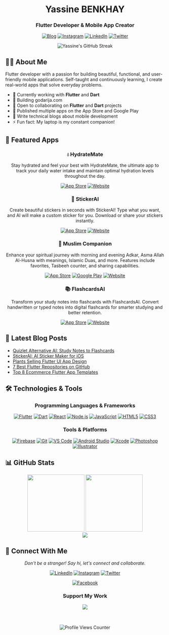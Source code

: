 <div align="center">
  
  # Yassine BENKHAY
  
  ### Flutter Developer & Mobile App Creator
  
  [![Blog](https://img.shields.io/badge/Blog-yassinebenkhay.com-0A66C2?style=for-the-badge&logo=hashnode&logoColor=white)](https://yassinebenkhay.com)
  [![Instagram](https://img.shields.io/badge/Instagram-Yassine_Benkhay-E4405F?style=for-the-badge&logo=instagram&logoColor=white)](https://www.instagram.com/yassinebennkhay/)
  [![LinkedIn](https://img.shields.io/badge/LinkedIn-Yassine_Benkhay-0A66C2?style=for-the-badge&logo=linkedin&logoColor=white)](https://www.linkedin.com/in/yassine-benkhay-0b73411b4)
  [![Twitter](https://img.shields.io/badge/Twitter-Yassine_Bennkhay-1DA1F2?style=for-the-badge&logo=twitter&logoColor=white)](https://x.com/yassinebenkhay)
  
  <img src="https://github-readme-streak-stats.herokuapp.com/?user=yassine-bennkhay&theme=tokyonight" alt="Yassine's GitHub Streak" />
</div>

## 👨‍💻 About Me

Flutter developer with a passion for building beautiful, functional, and user-friendly mobile applications. Self-taught and continuously learning, I create real-world apps that solve everyday problems.

- 🔭 Currently working with **Flutter** and **Dart**
- 🌱 Building godarija.com
- 👯 Open to collaborating on **Flutter** and **Dart** projects
- 📱 Published multiple apps on the App Store and Google Play
- 📝 Write technical blogs about mobile development
- ⚡ Fun fact: My laptop is my constant companion!

## 📱 Featured Apps

<div align="center">

### 💧 HydrateMate

<p>Stay hydrated and feel your best with HydrateMate, the ultimate app to track your daily water intake and maintain optimal hydration levels throughout the day.</p>

<a href="https://apps.apple.com/us/app/hydratemate-water-reminder/id6698897670" target="_blank"><img alt="App Store" src="https://img.shields.io/badge/Download_on_the-App_Store-black.svg?style=for-the-badge&logo=apple&logoColor=white" /></a>
<a href="https://hydratemate.yassinebenkhay.com" target="_blank"><img alt="Website" src="https://img.shields.io/badge/Visit-Website-blue.svg?style=for-the-badge&logo=safari&logoColor=white" /></a>

### 🎨 StickerAI

<p>Create beautiful stickers in seconds with StickerAI! Type what you want, and AI will make a custom sticker for you. Download or share your stickers instantly.</p>

<a href="https://apps.apple.com/us/app/stickerai-ai-sticker-maker/id6736551965" target="_blank"><img alt="App Store" src="https://img.shields.io/badge/Download_on_the-App_Store-black.svg?style=for-the-badge&logo=apple&logoColor=white" /></a>
<a href="https://stickerai.yassinebenkhay.com" target="_blank"><img alt="Website" src="https://img.shields.io/badge/Visit-Website-blue.svg?style=for-the-badge&logo=safari&logoColor=white" /></a>

### 🕌 Muslim Companion

<p>Enhance your spiritual journey with morning and evening Adkar, Asma Allah Al-Husna with meanings, Islamic Duas, and more. Features include favorites, Tasbeeh counter, and sharing capabilities.</p>

<a href="https://apps.apple.com/us/app/%D8%B1%D9%81%D9%8A%D9%82-%D8%A7%D9%84%D9%85%D8%B3%D9%84%D9%85-%D8%A3%D8%AF%D8%B9%D9%8A%D8%A9-%D9%88%D8%A3%D8%B0%D9%83%D8%A7%D8%B1/id6737455413" target="_blank"><img alt="App Store" src="https://img.shields.io/badge/Download_on_the-App_Store-black.svg?style=for-the-badge&logo=apple&logoColor=white" /></a>
<a href="https://play.google.com/store/apps/details?id=com.yassinebenkhay.muslimcompanion" target="_blank"><img alt="Google Play" src="https://img.shields.io/badge/Get_it_on-Google_Play-green.svg?style=for-the-badge&logo=google-play&logoColor=white" /></a>
<a href="https://muslimcompanion.yassinebenkhay.com" target="_blank"><img alt="Website" src="https://img.shields.io/badge/Visit-Website-blue.svg?style=for-the-badge&logo=safari&logoColor=white" /></a>

### 📚 FlashcardsAI

<p>Transform your study notes into flashcards with FlashcardsAI. Convert handwritten or typed notes into digital flashcards for smarter studying and better retention.</p>

<a href="https://apps.apple.com/us/app/flashcards-ai-easy-flashcards/id6738055670" target="_blank"><img alt="App Store" src="https://img.shields.io/badge/Download_on_the-App_Store-black.svg?style=for-the-badge&logo=apple&logoColor=white" /></a>
<a href="https://flashcardsai.yassinebenkhay.com/" target="_blank"><img alt="Website" src="https://img.shields.io/badge/Visit-Website-blue.svg?style=for-the-badge&logo=safari&logoColor=white" /></a>

</div>

## 📕 Latest Blog Posts

<!-- BLOG-POST-LIST:START -->
- [Quizlet Alternative AI: Study Notes to Flashcards](https://yassinebenkhay.com/quizlet-alternative-ai/?utm_source=rss&utm_medium=rss&utm_campaign=quizlet-alternative-ai)
- [StickerAI: AI Sticker Maker for iOS](https://yassinebenkhay.com/ai-sticker-maker-for-ios/?utm_source=rss&utm_medium=rss&utm_campaign=ai-sticker-maker-for-ios)
- [Plants Selling Flutter UI App Design](https://yassinebenkhay.com/plants-selling-flutter-ui-app-design/?utm_source=rss&utm_medium=rss&utm_campaign=plants-selling-flutter-ui-app-design)
- [7 Best Flutter Repositories on GitHub](https://yassinebenkhay.com/7-best-flutter-repositories-on-github/?utm_source=rss&utm_medium=rss&utm_campaign=7-best-flutter-repositories-on-github)
- [Top 8 Ecommerce Flutter App Templates](https://yassinebenkhay.com/top-8-ecommerce-flutter-app-templates/?utm_source=rss&utm_medium=rss&utm_campaign=top-8-ecommerce-flutter-app-templates)
<!-- BLOG-POST-LIST:END -->

## 🛠️ Technologies & Tools

<div align="center">

### Programming Languages & Frameworks
[![Flutter](https://img.shields.io/badge/Flutter-02569B?style=for-the-badge&logo=flutter&logoColor=white)](https://flutter.dev/)
[![Dart](https://img.shields.io/badge/Dart-0175C2?style=for-the-badge&logo=dart&logoColor=white)](https://dart.dev/)
[![React](https://img.shields.io/badge/React-20232A?style=for-the-badge&logo=react&logoColor=61DAFB)](https://reactjs.org/)
[![Node.js](https://img.shields.io/badge/Node.js-339933?style=for-the-badge&logo=nodedotjs&logoColor=white)](https://nodejs.org/)
[![JavaScript](https://img.shields.io/badge/JavaScript-F7DF1E?style=for-the-badge&logo=javascript&logoColor=black)](https://developer.mozilla.org/en-US/docs/Web/JavaScript)
[![HTML5](https://img.shields.io/badge/HTML5-E34F26?style=for-the-badge&logo=html5&logoColor=white)](https://developer.mozilla.org/en-US/docs/Web/HTML)
[![CSS3](https://img.shields.io/badge/CSS3-1572B6?style=for-the-badge&logo=css3&logoColor=white)](https://developer.mozilla.org/en-US/docs/Web/CSS)

### Tools & Platforms
[![Firebase](https://img.shields.io/badge/Firebase-FFCA28?style=for-the-badge&logo=firebase&logoColor=black)](https://firebase.google.com/)
[![Git](https://img.shields.io/badge/Git-F05032?style=for-the-badge&logo=git&logoColor=white)](https://git-scm.com/)
[![VS Code](https://img.shields.io/badge/VS_Code-007ACC?style=for-the-badge&logo=visual-studio-code&logoColor=white)](https://code.visualstudio.com/)
[![Android Studio](https://img.shields.io/badge/Android_Studio-3DDC84?style=for-the-badge&logo=android-studio&logoColor=white)](https://developer.android.com/studio)
[![Xcode](https://img.shields.io/badge/Xcode-147EFB?style=for-the-badge&logo=xcode&logoColor=white)](https://developer.apple.com/xcode/)
[![Photoshop](https://img.shields.io/badge/Photoshop-31A8FF?style=for-the-badge&logo=adobe-photoshop&logoColor=black)](https://www.adobe.com/products/photoshop.html)
[![Illustrator](https://img.shields.io/badge/Illustrator-FF9A00?style=for-the-badge&logo=adobe-illustrator&logoColor=black)](https://www.adobe.com/products/illustrator.html)

</div>

## 📊 GitHub Stats

<div align="center">
  <img height="180em" src="https://github-readme-stats.vercel.app/api?username=yassine-bennkhay&show_icons=true&theme=tokyonight&include_all_commits=true&count_private=true"/>
  <img height="180em" src="https://github-readme-stats.vercel.app/api/top-langs/?username=yassine-bennkhay&layout=compact&langs_count=7&theme=tokyonight"/>
</div>

<div align="center">
  <img src="https://github-profile-trophy.vercel.app/?username=yassine-bennkhay&theme=tokyonight&no-frame=true&row=1&&margin-w=20&no-bg=true" />
</div>

## 🤝 Connect With Me

<div align="center">
  <p><i>Don't be a stranger! Say hi, let's connect and collaborate.</i></p>
  
  <a href="https://www.linkedin.com/in/yassine-benkhay-0b73411b4"><img src="https://img.shields.io/badge/LinkedIn-0077B5?style=for-the-badge&logo=linkedin&logoColor=white" alt="LinkedIn"/></a>
  <a href="https://www.instagram.com/yassinebennkhay"><img src="https://img.shields.io/badge/Instagram-E4405F?style=for-the-badge&logo=instagram&logoColor=white" alt="Instagram"/></a>
  <a href="https://x.com/yassinebenkhay"><img src="https://img.shields.io/badge/Twitter-1DA1F2?style=for-the-badge&logo=twitter&logoColor=white" alt="Twitter"/></a>

  <a href="https://www.facebook.com/profile.php?id=100006392266503"><img src="https://img.shields.io/badge/Facebook-1877F2?style=for-the-badge&logo=facebook&logoColor=white" alt="Facebook"/></a>
</div>

<div align="center">
  <h3>Support My Work</h3>
  <a href="https://www.buymeacoffee.com/yassinedev"><img src="https://img.buymeacoffee.com/button-api/?text=Buy me a coffee&emoji=☕&slug=yassinedev&button_colour=FFDD00&font_colour=000000&font_family=Poppins&outline_colour=000000&coffee_colour=ffffff" /></a>
  
  <br><br>
  <img src="https://komarev.com/ghpvc/?username=yassine-bennkhay&color=blueviolet&style=for-the-badge&label=PROFILE+VIEWS" alt="Profile Views Counter"/>
</div>
